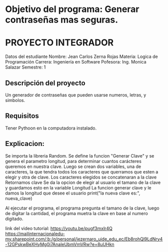 
# Objetivo del programa: Generar contraseñas mas seguras.

# PROYECTO INTEGRADOR
Datos del estudiante
Nombre: Jean Carlos Zerna Rojas
Materia: Logica de Programación
Carrera: Ingeniería en Software
Pofesora: Ing. Monica Salazar
Semestre: 1
## Descripción del proyecto
Un generador de contraseñas que pueden usarse numeros, letras, y simbolos.
## Requisitos
Tener Pythoon en la computadora instalado.
## Explicacion: 
Se importa la libreria Random.
Se define la funcion "Generar Clave" y se genera el parametro longitud, para determinar cuantos carácteres queremos en nuestra clave.
Luego se crean dos variables, una de caracteres, la que tendra todos los caracteres que querramos que esten a elegir  y otra de clave.
Los caracteres elegidos se concatenaran a la clave 
Retornamos clave
Se da la opcion de elegir al usuario el tamano de la clave y guardamos esto en la variable Longitud
La funcion generar clave y le damos la longitud que desee el usuario
print("la nueva clave es:", nueva_clave)

Al ejecutar el programa, el programa pregunta el tamano de la clave, luego de digitar la cantidad, el programa muetra la clave en base al numero digitado.

link del video tutorial: https://youtu.be/pugf3mxlr4Q
https://mailinternacionaledu-my.sharepoint.com/:b:/g/personal/jezernaro_uide_edu_ec/Eb8rohQl9LdNry4-12GPskwBeXHyMg0i7AnaleUbmVmVRw?e=8uUHkn

